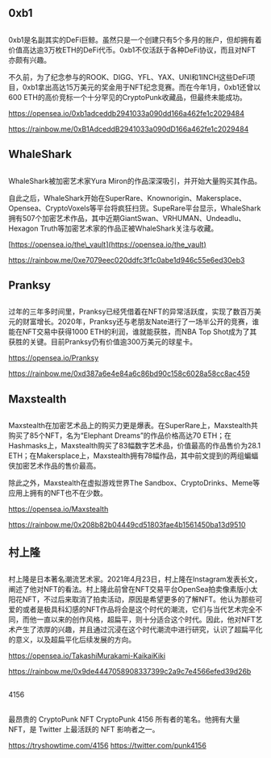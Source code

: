 ## 0xb1

## 

0xb1是名副其实的DeFi巨鲸。虽然只是一个创建只有5个多月的账户，但却拥有着价值高达逾3万枚ETH的DeFi代币。0xb1不仅活跃于各种DeFi协议，而且对NFT亦颇有兴趣。

不久前，为了纪念参与的ROOK、DIGG、YFL、YAX、UNI和1INCH这些DeFi项目，0xb1拿出高达15万美元的奖金用于NFT纪念竞赛。而在今年1月，0xb1还曾以600 ETH的高价竞标一个十分罕见的CryptoPunk收藏品，但最终未能成功。

<https://opensea.io/0xb1adceddb2941033a090dd166a462fe1c2029484>

<https://rainbow.me/0xB1AdceddB2941033a090dD166a462fe1c2029484>

## WhaleShark

## 

WhaleShark被加密艺术家Yura Miron的作品深深吸引，并开始大量购买其作品。

自此之后，WhaleShark开始在SuperRare、Knownorigin、Makersplace、Opensea、CryptoVoxels等平台将疯狂扫货。SupeRare平台显示，WhaleShark拥有507个加密艺术作品，其中近期GiantSwan、VRHUMAN、Undeadlu、Hexagon Truth等加密艺术家的作品正被WhaleShark关注与收藏。

[https://opensea.io/the\_vault](https://opensea.io/the_vault)

<https://rainbow.me/0xe7079eec020ddfc3f1c0abe1d946c55e6ed30eb3>

## Pranksy

## 

过年的三年多时间里，Pranksy已经凭借着在NFT的异常活跃度，实现了数百万美元的财富增长。2020年，Pranksy还与老朋友Nate进行了一场半公开的竞赛，谁能在NFT交易中获得1000 ETH的利润，谁就能获胜，而NBA Top Shot成为了其获胜的关键。目前Pranksy仍有价值逾300万美元的球星卡。

<https://opensea.io/Pranksy>

<https://rainbow.me/0xd387a6e4e84a6c86bd90c158c6028a58cc8ac459>

## Maxstealth

## 

Maxstealth在加密艺术品上的购买力更是爆表。在SuperRare上，Maxstealth共购买了85个NFT，名为“Elephant Dreams”的作品价格高达70 ETH；在Hashmasks上，Maxstealth购买了83幅数字艺术品，价值最高的作品售价为28.1 ETH；在Makersplace上，Maxstealth拥有78幅作品，其中前文提到的两组蝙蝠侠加密艺术作品的售价最高。

除此之外，Maxstealth在虚拟游戏世界The Sandbox、CryptoDrinks、Meme等应用上拥有的NFT也不在少数。

<https://opensea.io/Maxstealth>

<https://rainbow.me/0x208b82b04449cd51803fae4b1561450ba13d9510>

## 村上隆

## 

村上隆是日本著名潮流艺术家。2021年4月23日，村上隆在Instagram发表长文，阐述了他对NFT的看法。村上隆此前曾在NFT交易平台OpenSea拍卖像素版小太阳花NFT，不过后来取消了拍卖活动，原因是希望更多的了解NFT。他认为那些可爱的或者是极具科幻感的NFT作品将会是这个时代的潮流，它们与当代艺术完全不同，而他一直以来的创作风格，超扁平，则十分适合这个时代。因此，他对NFT艺术产生了浓厚的兴趣，并且通过沉浸在这个时代潮流中进行研究，认识了超扁平化的意义，以及超扁平化后续发展的方向。

<https://opensea.io/TakashiMurakami-KaikaiKiki>

<https://rainbow.me/0x9de4447058908337399c2a9c7e4566efed39d26b>

## 
4156

## 

最昂贵的 CryptoPunk NFT CryptoPunk 4156 所有者的笔名。他拥有大量 NFT，是 Twitter 上最活跃的 NFT 影响者之一。

<https://tryshowtime.com/4156>
<https://twitter.com/punk4156>